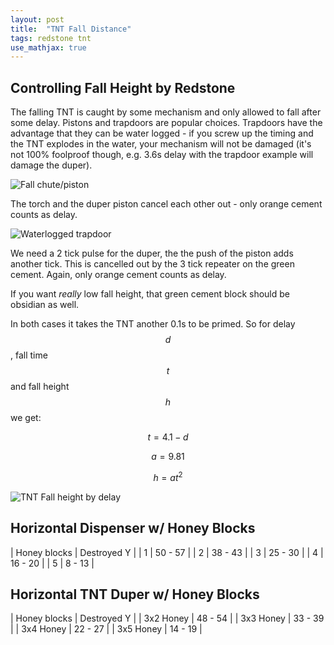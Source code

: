 ```yaml
---
layout: post
title:  "TNT Fall Distance"
tags: redstone tnt
use_mathjax: true
---
```


## Controlling Fall Height by Redstone

The falling TNT is caught by some mechanism and only allowed to fall
after some delay.  Pistons and trapdoors are popular choices.
Trapdoors have the advantage that they can be water logged - if you
screw up the timing and the TNT explodes in the water, your mechanism
will not be damaged (it's not 100% foolproof though, e.g. 3.6s delay with
the trapdoor example will damage the duper).


![Fall chute/piston](/random-minecraft/assets/tnt-fall-height/push_duper_retained_by_piston.jpg)

The torch and the duper piston cancel each other out - only orange cement counts as delay.

![Waterlogged trapdoor](/random-minecraft/assets/tnt-fall-height/pull_duper_waterlogged_trapdoor.jpg)

We need a 2 tick pulse for the duper, the the push of the piston adds another tick.  This
is cancelled out by the 3 tick repeater on the green cement.  Again, only orange cement
counts as delay.

If you want *really* low fall height, that green cement block should be obsidian as well.

In both cases it takes the TNT another 0.1s to be primed.  So for delay $$d$$,
fall time $$t$$ and fall height $$h$$ we get:

$$t = 4.1 - d$$

$$a = 9.81$$

$$h = at^2$$


![TNT Fall height by delay](/random-minecraft/assets/tnt-fall-height/fallheight.svg)

## Horizontal Dispenser w/ Honey Blocks

| Honey blocks | Destroyed Y |
| 1  | 50 - 57 |
| 2 | 38 - 43 |
| 3 | 25 - 30 |
| 4 | 16 - 20 |
| 5 | 8 - 13 |


## Horizontal TNT Duper w/ Honey Blocks

| Honey blocks | Destroyed Y |
| 3x2 Honey | 48 - 54 |
| 3x3 Honey | 33 - 39 |
| 3x4 Honey | 22 - 27 |
| 3x5 Honey | 14 - 19 |


